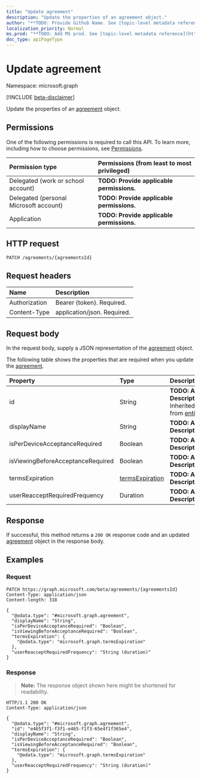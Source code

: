 ```yaml
---
title: "Update agreement"
description: "Update the properties of an agreement object."
author: "**TODO: Provide Github Name. See [topic-level metadata reference](https://msgo.azurewebsites.net/add/document/guidelines/metadata.html#topic-level-metadata)**"
localization_priority: Normal
ms.prod: "**TODO: Add MS prod. See [topic-level metadata reference](https://msgo.azurewebsites.net/add/document/guidelines/metadata.html#topic-level-metadata)**"
doc_type: apiPageType
---
```


# Update agreement
Namespace: microsoft.graph

[!INCLUDE [beta-disclaimer](../../includes/beta-disclaimer.md)]

Update the properties of an [agreement](../resources/agreement.md) object.

## Permissions
One of the following permissions is required to call this API. To learn more, including how to choose permissions, see [Permissions](/graph/permissions-reference).

|Permission type|Permissions (from least to most privileged)|
|:---|:---|
|Delegated (work or school account)|**TODO: Provide applicable permissions.**|
|Delegated (personal Microsoft account)|**TODO: Provide applicable permissions.**|
|Application|**TODO: Provide applicable permissions.**|

## HTTP request

<!-- {
  "blockType": "ignored"
}
-->
``` http
PATCH /agreements/{agreementsId}
```

## Request headers
|Name|Description|
|:---|:---|
|Authorization|Bearer {token}. Required.|
|Content-Type|application/json. Required.|

## Request body
In the request body, supply a JSON representation of the [agreement](../resources/agreement.md) object.

The following table shows the properties that are required when you update the [agreement](../resources/agreement.md).

|Property|Type|Description|
|:---|:---|:---|
|id|String|**TODO: Add Description** Inherited from [entity](../resources/entity.md)|
|displayName|String|**TODO: Add Description**|
|isPerDeviceAcceptanceRequired|Boolean|**TODO: Add Description**|
|isViewingBeforeAcceptanceRequired|Boolean|**TODO: Add Description**|
|termsExpiration|[termsExpiration](../resources/termsexpiration.md)|**TODO: Add Description**|
|userReacceptRequiredFrequency|Duration|**TODO: Add Description**|



## Response

If successful, this method returns a `200 OK` response code and an updated [agreement](../resources/agreement.md) object in the response body.

## Examples

### Request
<!-- {
  "blockType": "request",
  "name": "update_agreement"
}
-->
``` http
PATCH https://graph.microsoft.com/beta/agreements/{agreementsId}
Content-Type: application/json
Content-length: 318

{
  "@odata.type": "#microsoft.graph.agreement",
  "displayName": "String",
  "isPerDeviceAcceptanceRequired": "Boolean",
  "isViewingBeforeAcceptanceRequired": "Boolean",
  "termsExpiration": {
    "@odata.type": "microsoft.graph.termsExpiration"
  },
  "userReacceptRequiredFrequency": "String (duration)"
}
```


### Response
>**Note:** The response object shown here might be shortened for readability.
<!-- {
  "blockType": "response",
  "truncated": true
}
-->
``` http
HTTP/1.1 200 OK
Content-Type: application/json

{
  "@odata.type": "#microsoft.graph.agreement",
  "id": "e465f3f1-f3f1-e465-f1f3-65e4f1f365e4",
  "displayName": "String",
  "isPerDeviceAcceptanceRequired": "Boolean",
  "isViewingBeforeAcceptanceRequired": "Boolean",
  "termsExpiration": {
    "@odata.type": "microsoft.graph.termsExpiration"
  },
  "userReacceptRequiredFrequency": "String (duration)"
}
```

